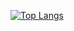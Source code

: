 <!-- [![kidwen's wakatime stats](https://github-readme-stats.vercel.app/api/wakatime?username=kidwen)](https://github.com/anuraghazra/github-readme-stats) -->
[![Top Langs](https://github-readme-stats.vercel.app/api/top-langs/?username=kidwen&layout=compact&hide=html)](https://github.com/anuraghazra/github-readme-stats)
<!--
**kidwen/kidwen** is a ✨ _special_ ✨ repository because its `README.md` (this file) appears on your GitHub profile.

Here are some ideas to get you started:

- 🔭 I’m currently working on ...
- 🌱 I’m currently learning ...
- 👯 I’m looking to collaborate on ...
- 🤔 I’m looking for help with ...
- 💬 Ask me about ...
- 📫 How to reach me: ...
- 😄 Pronouns: ...
- ⚡ Fun fact: ...
-->

